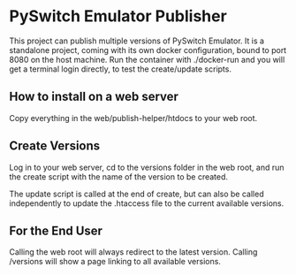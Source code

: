 # PySwitch Emulator Publisher

This project can publish multiple versions of PySwitch Emulator. It is a standalone project, coming with its own docker configuration, bound to port 8080 on the host machine. Run the container with ./docker-run and you will get a terminal login directly, to test the create/update scripts.

## How to install on a web server
Copy everything in the web/publish-helper/htdocs to your web root.

## Create Versions

Log in to your web server, cd to the versions folder in the web root, and run the create script with the name of the version to be created.

The update script is called at the end of create, but can also be called independently to update the .htaccess file to the current available versions.

## For the End User

Calling the web root will always redirect to the latest version.
Calling /versions will show a page linking to all available versions.
